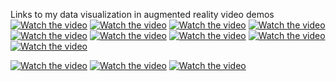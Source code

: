 Links to my data visualization in augmented reality video demos
[![Watch the video](https://github.com/miano-kamuru/Data-Viz-With-Augmented-Reality-Project-Demos-/blob/main/screenshot_1.png)](https://www.artstation.com/artwork/nJ6JW1)
[![Watch the video](https://github.com/miano-kamuru/Data-Viz-With-Augmented-Reality-Project-Demos-/blob/main/screenshot_2.png)](https://www.artstation.com/artwork/nJbzzX)
[![Watch the video](https://github.com/miano-kamuru/Data-Viz-With-Augmented-Reality-Project-Demos-/blob/main/screenshot_7.png)](https://www.artstation.com/artwork/1xnQ02)
[![Watch the video](https://github.com/miano-kamuru/Data-Viz-With-Augmented-Reality-Project-Demos-/blob/main/screenshot_3.png)](https://www.artstation.com/artwork/DLNBRe)
[![Watch the video](https://github.com/miano-kamuru/Data-Viz-With-Augmented-Reality-Project-Demos-/blob/main/screenshot_4.png)](https://www.artstation.com/artwork/eRV6dX)
[![Watch the video](https://github.com/miano-kamuru/Data-Viz-With-Augmented-Reality-Project-Demos-/blob/main/screenshot_5.png)](https://www.artstation.com/artwork/8BkzyQ)
[![Watch the video](https://github.com/miano-kamuru/Data-Viz-With-Augmented-Reality-Project-Demos-/blob/main/screenshot_8.png)](https://www.artstation.com/artwork/1xnQ02)
[![Watch the video](https://github.com/miano-kamuru/Data-Viz-With-Augmented-Reality-Project-Demos-/blob/main/screenshot_9.png)](https://www.artstation.com/artwork/qJZ3PN)
[![Watch the video](https://github.com/miano-kamuru/Data-Viz-With-Augmented-Reality-Project-Demos-/blob/main/screenshot_6.png)](https://www.artstation.com/artwork/qJZ3PN)


[![Watch the video](https://img.youtube.com/vi/kj8tagckTfE/0.jpg)](https://www.youtube.com/shorts/kj8tagckTfE)
[![Watch the video](https://img.youtube.com/vi/S5pJJluI0-A/0.jpg)](https://www.youtube.com/shorts/S5pJJluI0-A)
[![Watch the video](https://img.youtube.com/vi/c9XvBX4CAXo/0.jpg)](https://www.youtube.com/watch?v=c9XvBX4CAXo)
